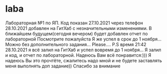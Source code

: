 # laba
Лабораторная №1 по ЯП. Код показан 27.10.2021 через телефон
28.10.2021 добавлен на ГитХаб с незначительными изменениями. В ближайшем будущем(сегодня вечером) будет добавлен отчет по лабораторной
Посмотрите пожалуйста
Я же успел в срок до 1 ноября...
Можно без дополнительного задания... 
Please....
P.S время 21:42 28.10.2021 я всё залил на ГитХаб и успел вовремя до 1 ноября... Я залил и код, и отчет по лабораторной.
Надеюсь Вам всё понравится:)))
Я надеюсь Вы это прочтёте, сжалитесь надо мной и не будете заставлять меня выполнять доп задание))
Спасибо за внимание
